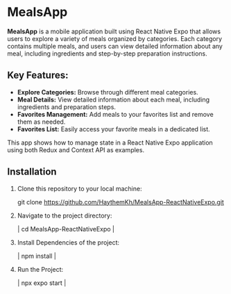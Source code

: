 # MealsApp

**MealsApp** is a mobile application built using React Native Expo that allows users to explore a variety of meals organized by categories. Each category contains multiple meals, and users can view detailed information about any meal, including ingredients and step-by-step preparation instructions.

## Key Features:
- **Explore Categories:** Browse through different meal categories.
- **Meal Details:** View detailed information about each meal, including ingredients and preparation steps.
- **Favorites Management:** Add meals to your favorites list and remove them as needed.
- **Favorites List:** Easily access your favorite meals in a dedicated list.

This app shows how to manage state in a React Native Expo application using both Redux and Context API as examples.

## Installation

1. Clone this repository to your local machine:

   git clone https://github.com/HaythemKh/MealsApp-ReactNativeExpo.git

2. Navigate to the project directory:

   | cd MealsApp-ReactNativeExpo |

3. Install Dependencies of the project:

   | npm install |

4. Run the Project:

   | npx expo start |

   
